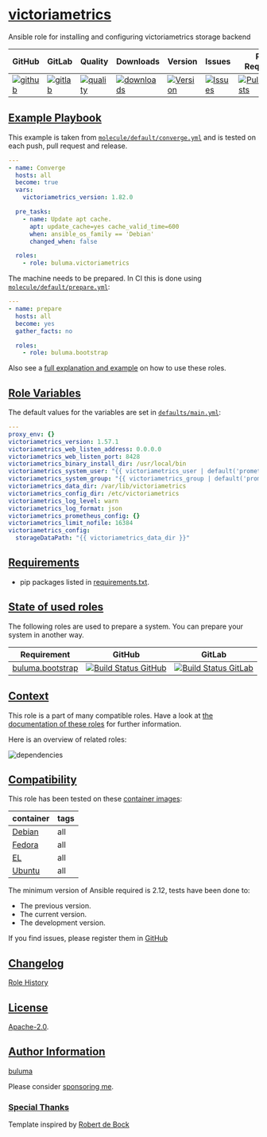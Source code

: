 # [victoriametrics](#victoriametrics)

Ansible role for installing and configuring victoriametrics storage backend

|GitHub|GitLab|Quality|Downloads|Version|Issues|Pull Requests|
|------|------|-------|---------|-------|------|-------------|
|[![github](https://github.com/buluma/ansible-role-victoriametrics/workflows/Ansible%20Molecule/badge.svg)](https://github.com/buluma/ansible-role-victoriametrics/actions)|[![gitlab](https://gitlab.com/shadowwalker/ansible-role-victoriametrics/badges/master/pipeline.svg)](https://gitlab.com/shadowwalker/ansible-role-victoriametrics)|[![quality](https://img.shields.io/ansible/quality/58577)](https://galaxy.ansible.com/buluma/victoriametrics)|[![downloads](https://img.shields.io/ansible/role/d/58577)](https://galaxy.ansible.com/buluma/victoriametrics)|[![Version](https://img.shields.io/github/release/buluma/ansible-role-victoriametrics.svg)](https://github.com/buluma/ansible-role-victoriametrics/releases/)|[![Issues](https://img.shields.io/github/issues/buluma/ansible-role-victoriametrics.svg)](https://github.com/buluma/ansible-role-victoriametrics/issues/)|[![PullRequests](https://img.shields.io/github/issues-pr-closed-raw/buluma/ansible-role-victoriametrics.svg)](https://github.com/buluma/ansible-role-victoriametrics/pulls/)|

## [Example Playbook](#example-playbook)

This example is taken from [`molecule/default/converge.yml`](https://github.com/buluma/ansible-role-victoriametrics/blob/master/molecule/default/converge.yml) and is tested on each push, pull request and release.

```yaml
---
- name: Converge
  hosts: all
  become: true
  vars:
    victoriametrics_version: 1.82.0

  pre_tasks:
    - name: Update apt cache.
      apt: update_cache=yes cache_valid_time=600
      when: ansible_os_family == 'Debian'
      changed_when: false

  roles:
    - role: buluma.victoriametrics
```

The machine needs to be prepared. In CI this is done using [`molecule/default/prepare.yml`](https://github.com/buluma/ansible-role-victoriametrics/blob/master/molecule/default/prepare.yml):

```yaml
---
- name: prepare
  hosts: all
  become: yes
  gather_facts: no

  roles:
    - role: buluma.bootstrap
```

Also see a [full explanation and example](https://buluma.github.io/how-to-use-these-roles.html) on how to use these roles.

## [Role Variables](#role-variables)

The default values for the variables are set in [`defaults/main.yml`](https://github.com/buluma/ansible-role-victoriametrics/blob/master/defaults/main.yml):

```yaml
---
proxy_env: {}
victoriametrics_version: 1.57.1
victoriametrics_web_listen_address: 0.0.0.0
victoriametrics_web_listen_port: 8428
victoriametrics_binary_install_dir: /usr/local/bin
victoriametrics_system_user: "{{ victoriametrics_user | default('prometheus') }}"
victoriametrics_system_group: "{{ victoriametrics_group | default('prometheus') }}"
victoriametrics_data_dir: /var/lib/victoriametrics
victoriametrics_config_dir: /etc/victoriametrics
victoriametrics_log_level: warn
victoriametrics_log_format: json
victoriametrics_prometheus_config: {}
victoriametrics_limit_nofile: 16384
victoriametrics_config:
  storageDataPath: "{{ victoriametrics_data_dir }}"
```

## [Requirements](#requirements)

- pip packages listed in [requirements.txt](https://github.com/buluma/ansible-role-victoriametrics/blob/master/requirements.txt).

## [State of used roles](#state-of-used-roles)

The following roles are used to prepare a system. You can prepare your system in another way.

| Requirement | GitHub | GitLab |
|-------------|--------|--------|
|[buluma.bootstrap](https://galaxy.ansible.com/buluma/bootstrap)|[![Build Status GitHub](https://github.com/buluma/ansible-role-bootstrap/workflows/Ansible%20Molecule/badge.svg)](https://github.com/buluma/ansible-role-bootstrap/actions)|[![Build Status GitLab](https://gitlab.com/shadowwalker/ansible-role-bootstrap/badges/master/pipeline.svg)](https://gitlab.com/shadowwalker/ansible-role-bootstrap)|

## [Context](#context)

This role is a part of many compatible roles. Have a look at [the documentation of these roles](https://buluma.github.io/) for further information.

Here is an overview of related roles:

![dependencies](https://raw.githubusercontent.com/buluma/ansible-role-victoriametrics/png/requirements.png "Dependencies")

## [Compatibility](#compatibility)

This role has been tested on these [container images](https://hub.docker.com/u/buluma):

|container|tags|
|---------|----|
|[Debian](https://hub.docker.com/repository/docker/buluma/debian/general)|all|
|[Fedora](https://hub.docker.com/repository/docker/buluma/fedora/general)|all|
|[EL](https://hub.docker.com/repository/docker/buluma/enterpriselinux/general)|all|
|[Ubuntu](https://hub.docker.com/repository/docker/buluma/ubuntu/general)|all|

The minimum version of Ansible required is 2.12, tests have been done to:

- The previous version.
- The current version.
- The development version.

If you find issues, please register them in [GitHub](https://github.com/buluma/ansible-role-victoriametrics/issues)

## [Changelog](#changelog)

[Role History](https://github.com/buluma/ansible-role-victoriametrics/blob/master/CHANGELOG.md)

## [License](#license)

[Apache-2.0](https://github.com/buluma/ansible-role-victoriametrics/blob/master/LICENSE).

## [Author Information](#author-information)

[buluma](https://buluma.github.io/)

Please consider [sponsoring me](https://github.com/sponsors/buluma).

### [Special Thanks](#special-thanks)

Template inspired by [Robert de Bock](https://github.com/robertdebock)
